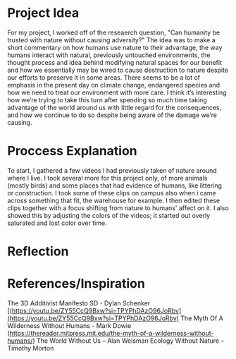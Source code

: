 # Project Idea
For my project, I worked off of the reseaerch question, "Can humanity be trusted with nature without causing adversity?" The idea was to make a short commentary on how humans use nature to their advantage, the way humans interact with natural, previously untouched environments, the thought process and idea behind modifying natural spaces for our benefit and how we essentially may be wired to cause destruction to nature despite our efforts to preserve it in some areas. There seems to be a lot of emphasis in the present day on climate change, endangered species and how we need to treat our environment with more care. I think it’s interesting how we’re trying to take this turn after spending so much time taking advantage of the world around us with little regard for the consequences, and how we continue to do so despite being aware of the damage we’re causing. 
# Proccess Explanation
To start, I gathered a few videos I had previously taken of nature around where I live. I took several more for this project only, of more animals (mostly birds) and some places that had evidence of humans, like littering or construction. I took some of these clips on campus also when i came across something that fit, the warehouse for example. I then edited these clips together with a focus shifting from nature to humans' affect on it. I also showed this by adjusting the colors of the videos; it started out overly saturated and lost color over time. 
# Reflection

# References/Inspiration
The 3D Additivist Manifesto SD - Dylan Schenker [(https://youtu.be/ZY55CcQ9Bxw?si=TPYPhDAzO96JoRbv](https://youtu.be/ZY55CcQ9Bxw?si=TPYPhDAzO96JoRbv)
The Myth Of A Wilderness Without Humans - Mark Dowie (https://thereader.mitpress.mit.edu/the-myth-of-a-wilderness-without-humans/)
The World Without Us – Alan Weisman
Ecology Without Nature – Timothy Morton
